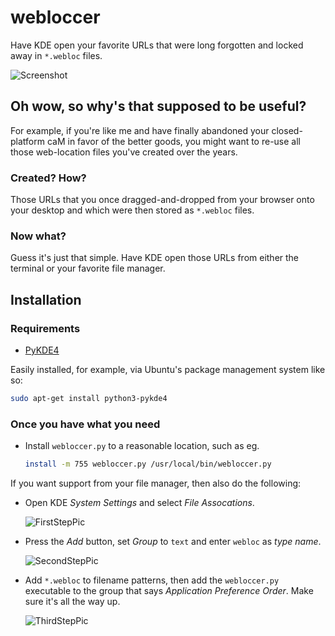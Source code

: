 # webloccer

Have KDE open your favorite URLs that were long forgotten and locked away in `*.webloc` files.

![Screenshot](http://213.239.219.185/webloccer/screenshot.png)

## Oh wow, so why's that supposed to be useful?

For example, if you're like me and have finally abandoned your closed-platform caM in favor of the better goods, you might want to re-use all those web-location files you've created over the years.

### Created? How?

Those URLs that you once dragged-and-dropped from your browser onto your desktop and which were then stored as `*.webloc` files.

### Now what?

Guess it's just that simple. Have KDE open those URLs from either the terminal or your favorite file manager.

## Installation

### Requirements
- [PyKDE4](http://techbase.kde.org/Development/Languages/Python)

Easily installed, for example, via Ubuntu's package management system like so:

```bash
sudo apt-get install python3-pykde4
```

### Once you have what you need

- Install `webloccer.py` to a reasonable location, such as eg.
  ```bash
  install -m 755 webloccer.py /usr/local/bin/webloccer.py
  ```

If you want support from your file manager, then also do the following:

- Open KDE *System Settings* and select *File Assocations*.

  ![FirstStepPic](http://213.239.219.185/webloccer/step_1.png)
  
- Press the *Add* button, set *Group* to `text` and enter `webloc` as *type name*.

  ![SecondStepPic](http://213.239.219.185/webloccer/step_2.png)
  
- Add `*.webloc` to filename patterns, then add the `webloccer.py` executable to the group that says *Application Preference Order*. Make sure it's all the way up.

  ![ThirdStepPic](http://213.239.219.185/webloccer/step_3.png)

